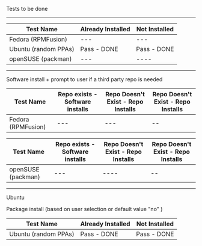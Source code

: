 Tests to be done 

------------------------------

| Test Name            | Already Installed | Not Installed |
|----------------------|-------------------|---------------|
| Fedora (RPMFusion)   | ---               | ---           |
| Ubuntu (random PPAs) | Pass - DONE       | Pass - DONE   |
| openSUSE (packman)   | ---               | ----          |

-----------------------------------------------------------------

Software install + prompt to user if a third party repo is needed 


| Test Name          | Repo exists - Software installs | Repo Doesn't Exist - Repo Installs | Repo Doesn't Exist - Repo Installs |
|--------------------|---------------------------------|------------------------------------|------------------------------------|
| Fedora (RPMFusion) | ---                             | ---                                | --                                 |


| Test Name          | Repo exists - Software installs | Repo Doesn't Exist - Repo Installs | Repo Doesn't Exist - Repo Installs |
|--------------------|---------------------------------|------------------------------------|------------------------------------|
| openSUSE (packman) | ---                             | ----                               | --                                 |


--------------------------------------------------------------------------
Ubuntu 

Package install (based on user selection or default value "no" )

| Test Name            | Already Installed | Not Installed |
|----------------------|-------------------|---------------|
| Ubuntu (random PPAs) | Pass - DONE       | Pass - DONE   |
